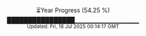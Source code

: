 <p align="center">
⏳Year Progress (54.25 %)<br>
████████████████▁▁▁▁▁▁▁▁▁▁▁▁▁▁ <br>
<sub>Updated: Fri, 18 Jul 2025 00:14:17 GMT</sub>
</p>

